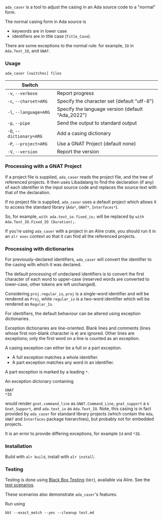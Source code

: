 `ada_caser` is a tool to adjust the casing in an Ada source code to a "normal" form.

The normal casing form in Ada source is

* keywords are in lower case
* identifiers are in title case (`Title_Case`).

There are some exceptions to the normal rule: for example, `IO` in `Ada.Text_IO`, and `GNAT`.

### Usage

`ada_caser [switches] files`

| Switch | |
|------ |------ |
| `-v`, `--verbose` | Report progress |
| `-c`, `--charset=ARG` | Specify the character set (default "utf-8") |
| `-l`, `--language=ARG` | Specify the language version (default "Ada_2022") |
| `-p`, `--pipe` | Send the output to standard output |
| `-D`, `--dictionary=ARG` | Add a casing dictionary |
| `-P`, `--project=ARG` | Use a GNAT Project (default none) |
| `-V`, `--version` | Report the version |

### Processing with a GNAT Project

If a project file is supplied, `ada_caser` reads the project file, and the tree of referenced projects. It then uses Libadalang to find the declaration (if any) of each identifier in the input source code and replaces the source text with that of the declaration.

If no project file is supplied, `ada_caser` uses a default project which allows it to access the standard library (`Ada*`, `GNAT*`, `Interfaces*`).

So, for example, `with ada.text_io.fixed_io;` will be replaced by `with Ada.Text_IO.Fixed_IO (Duration);`.

If you're using `ada_caser` with a project in an Alire crate, you should run it in an `alr exec` context so that it can find all the referenced projects.

### Processing with dictionaries

For previously-declared identifiers, `ada_caser` will convert the identifier to the casing with which it was declared.

The default processing of undeclared identifiers is to convert the first character of each word to upper-case (reserved words are converted to lower-case, other tokens are left unchanged).

Considering `proj.regular_io`, `proj` is a single-word identifier and will be rendered as `Proj`, while `regular_io` is a two-word identifier which will be rendered as `Regular_Io`.

For identifiers, the default behaviour can be altered using exception dictionaries.

Exception dictionaries are line-oriented. Blank lines and comments (lines whose first non-blank character is `#`) are ignored. Other lines are exceptions; only the first word on a line is counted as an exception.

A casing exception can either be a full or a part exception.

* A full exception matches a whole identifier.
* A part exception matches any word in an identifier.

A part exception is marked by a leading `*`.

An exception dictonary containing
```
GNAT
*IO
```
would render `gnat.command_line` as `GNAT.Command_Line`, `gnat_support` a s `Gnat_Support`, and `ada.text_io` as `Ada.Text_IO`. Note, this casing is in fact provided by `ada_caser` for standard library projects (which contain the `Ada`, `GNAT` and `Interfaces` package hierarchies), but probably not for embedded projects.

It is an error to provide differing exceptions, for example `Id` and `*ID`.

### Installation

Build with `alr build`, install with `alr install`.

### Testing

Testing is done using [Black Box Testing](https://github.com/LionelDraghi/bbt) (`bbt`), available via Alire. See the [test scenarios](test.md). 

These scenarios also demonstrate `ada_caser`'s features.

Run using
```
bbt --exact_match --yes --cleanup test.md
```

